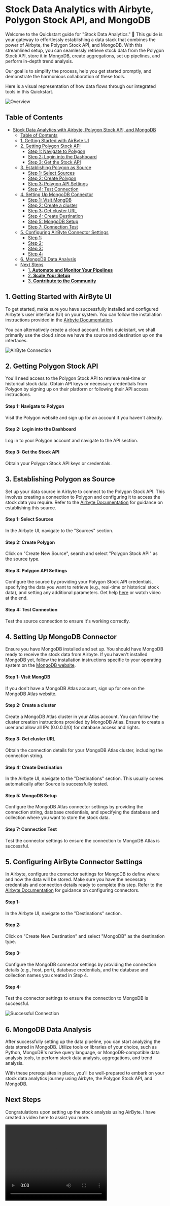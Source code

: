 # Stock Data Analytics with Airbyte, Polygon Stock API, and MongoDB

Welcome to the Quickstart guide for "Stock Data Analytics." 🌟 This guide is your gateway to effortlessly establishing a data stack that combines the power of Airbyte, the Polygon Stock API, and MongoDB. With this streamlined setup, you can seamlessly retrieve stock data from the Polygon Stock API, store it in MongoDB, create aggregations, set up pipelines, and perform in-depth trend analysis.

Our goal is to simplify the process, help you get started promptly, and demonstrate the harmonious collaboration of these tools.

Here is a visual representation of how data flows through our integrated tools in this Quickstart.

![Overview](./assets/PolygonStock.png)

## Table of Contents

- [Stock Data Analytics with Airbyte, Polygon Stock API, and MongoDB](#stock-data-analytics-with-airbyte-polygon-stock-api-and-mongodb)
  - [Table of Contents](#table-of-contents)
  - [1. Getting Started with AirByte UI](#1-getting-started-with-airbyte-ui)
  - [2. Getting Polygon Stock API](#2-getting-polygon-stock-api)
      - [Step 1: Navigate to Polygon](#step-1-navigate-to-polygon)
      - [Step 2: Login into the Dashboard](#step-2-login-into-the-dashboard)
      - [Step 3: Get the Stock API](#step-3-get-the-stock-api)
  - [3. Establishing Polygon as Source](#3-establishing-polygon-as-source)
      - [Step 1: Select Sources](#step-1-select-sources)
      - [Step 2: Create Polygon](#step-2-create-polygon)
      - [Step 3: Polygon API Settings](#step-3-polygon-api-settings)
      - [Step 4: Test Connection](#step-4-test-connection)
  - [4. Setting Up MongoDB Connector](#4-setting-up-mongodb-connector)
      - [Step 1: Visit MongDB](#step-1-visit-mongdb)
      - [Step 2: Create a cluster](#step-2-create-a-cluster)
      - [Step 3: Get cluster URL](#step-3-get-cluster-url)
      - [Step 4: Create Destination](#step-4-create-destination)
      - [Step 5: MongoDB Setup](#step-5-mongodb-setup)
      - [Step 7: Connection Test](#step-7-connection-test)
  - [5. Configuring AirByte Connector Settings](#5-configuring-airbyte-connector-settings)
      - [Step 1:](#step-1)
      - [Step 2:](#step-2)
      - [Step 3:](#step-3)
      - [Step 4:](#step-4)
  - [6. MongoDB Data Analysis](#6-mongodb-data-analysis)
  - [Next Steps](#next-steps)
    - [1. **Automate and Monitor Your Pipelines**](#1-automate-and-monitor-your-pipelines)
    - [2. **Scale Your Setup**](#2-scale-your-setup)
    - [3. **Contribute to the Community**](#3-contribute-to-the-community)

## 1. Getting Started with AirByte UI

To get started, make sure you have successfully installed and configured Airbyte's user interface (UI) on your system. You can follow the installation instructions provided in the [Airbyte Documentation](https://docs.airbyte.io/).

You can alternatively create a cloud account. In this quickstart, we shall primarily use the cloud  since we have the source and destination up on the interfaces.

![AirByte Connection](./assets/connect.PNG)

## 2. Getting Polygon Stock API

You'll need access to the Polygon Stock API to retrieve real-time or historical stock data. Obtain API keys or necessary credentials from Polygon by signing up on their platform or following their API access instructions.

#### Step 1: Navigate to Polygon
Visit the Polygon website and sign up for an account if you haven't already.

#### Step 2: Login into the Dashboard
Log in to your Polygon account and navigate to the API section.

#### Step 3: Get the Stock API
Obtain your Polygon Stock API keys or credentials.

## 3. Establishing Polygon as Source

Set up your data source in Airbyte to connect to the Polygon Stock API. This involves creating a connection to Polygon and configuring it to access the stock data you require. Refer to the [Airbyte Documentation](https://docs.airbyte.io/) for guidance on establishing this source.

#### Step 1: Select Sources
In the Airbyte UI, navigate to the "Sources" section.

#### Step 2: Create Polygon
Click on "Create New Source", search and select "Polygon Stock API" as the source type.

#### Step 3: Polygon API Settings
Configure the source by providing your Polygon Stock API credentials, specifying the data you want to retrieve (e.g., real-time or historical stock data), and setting any additional parameters. Get help [here](https://github.com/airbytehq/airbyte/blob/master/docs/integrations/sources/polygon-stock-api.md) or watch video at the end.

#### Step 4: Test Connection
Test the source connection to ensure it's working correctly.


## 4. Setting Up MongoDB Connector

Ensure you have MongoDB installed and set up. You should have MongoDB ready to receive the stock data from Airbyte. If you haven't installed MongoDB yet, follow the installation instructions specific to your operating system on the [MongoDB website](https://www.mongodb.com/try/download/community).

#### Step 1: Visit MongDB
If you don't have a MongoDB Atlas account, sign up for one on the MongoDB Atlas website.

#### Step 2: Create a cluster
Create a MongoDB Atlas cluster in your Atlas account. You can follow the cluster creation instructions provided by MongoDB Atlas. Ensure to create a user and allow all IPs (0.0.0.0/0) for database access and rights.

#### Step 3: Get cluster URL
Obtain the connection details for your MongoDB Atlas cluster, including the connection string.

#### Step 4: Create Destination
In the Airbyte UI, navigate to the "Destinations" section. This usually comes automatically after Source is successfully tested.

#### Step 5: MongoDB Setup
Configure the MongoDB Atlas connector settings by providing the connection string, database credentials, and specifying the database and collection where you want to store the stock data.

#### Step 7: Connection Test
Test the connector settings to ensure the connection to MongoDB Atlas is successful.


## 5. Configuring AirByte Connector Settings

In Airbyte, configure the connector settings for MongoDB to define where and how the data will be stored. Make sure you have the necessary credentials and connection details ready to complete this step. Refer to the [Airbyte Documentation](https://docs.airbyte.io/) for guidance on configuring connectors.

#### Step 1: 
In the Airbyte UI, navigate to the "Destinations" section.

#### Step 2: 
Click on "Create New Destination" and select "MongoDB" as the destination type.

#### Step 3: 
Configure the MongoDB connector settings by providing the connection details (e.g., host, port), database credentials, and the database and collection names you created in Step 4.

#### Step 4: 
Test the connector settings to ensure the connection to MongoDB is successful.

![Successful Connection](./assets/success.PNG)

## 6. MongoDB Data Analysis

After successfully setting up the data pipeline, you can start analyzing the data stored in MongoDB. Utilize tools or libraries of your choice, such as Python, MongoDB's native query language, or MongoDB-compatible data analysis tools, to perform stock data analysis, aggregations, and trend analysis.

With these prerequisites in place, you'll be well-prepared to embark on your stock data analytics journey using Airbyte, the Polygon Stock API, and MongoDB.

## Next Steps

Congratulations upon setting up the stock analysis using AirByte. I have created a video here to assist you more.

<video width="320" height="240" src="https://www.youtube.com/watch?v=iZb_NGW0OAE" type="video/mp4" controls />



![AirByte: Polygon Stock API To MongoDB](https://www.youtube.com/watch?v=iZb_NGW0OAE)

### 1. **Automate and Monitor Your Pipelines**
   - Explore more advanced Dagster configurations and setups to automate your pipelines further and set up monitoring and alerting to be informed of any issues immediately.

### 2. **Scale Your Setup**
   - Consider scaling your setup to handle more data, more sources, and more transformations. Optimize your configurations and resources to ensure smooth and efficient processing of larger datasets.

### 3. **Contribute to the Community**
   - Share your learnings, optimizations, and new configurations with the community. Contribute to the respective tool’s communities and help others learn and grow.